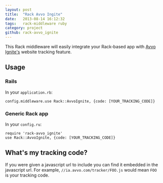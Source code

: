 ```yaml
---
layout: post
title:  "Rack Avvo Ingite"
date:   2013-08-14 16:12:32
tags:   rack-middleware ruby
category: project
github: rack-avvo_ignite
---
```


This Rack middleware will easily integrate your Rack-based app with [Avvo Ignite's][ignite] website tracking feature.

## Usage

### Rails
In your `application.rb`:

```
config.middleware.use Rack::AvvoIgnite, {code: [YOUR_TRACKING_CODE]}
```

### Generic Rack app
In your `config.ru`:

```
require 'rack-avvo_ignite'
use Rack::AvvoIgnite, {code: [YOUR_TRACKING_CODE]}
```

## What's my tracking code?

If you were given a javascript url to include you can find it embedded in the javascript url. For example, `//ia.avvo.com/tracker/FOO.js` would mean `FOO` is your tracking code.

[ignite]: http://ignite.avvo.com/